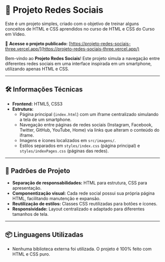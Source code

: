 # 📱 Projeto Redes Sociais

Este é um projeto simples, criado com o objetivo de treinar alguns conceitos de HTML e CSS aprendidos no curso de HTML e CSS do Curso em Vídeo.

🔗 **Acesse o projeto publicado:** [https://projeto-redes-sociais-three.vercel.app/](https://projeto-redes-sociais-three.vercel.app/)

Bem-vindo ao **Projeto Redes Sociais**! Este projeto simula a navegação entre diferentes redes sociais em uma interface inspirada em um smartphone, utilizando apenas HTML e CSS.

---

## 🛠️ Informações Técnicas

- **Frontend:** HTML5, CSS3
- **Estrutura:** 
  - Página principal (`index.html`) com um iframe centralizado simulando a tela de um smartphone.
  - Navegação entre páginas de redes sociais (Instagram, Facebook, Twitter, GitHub, YouTube, Home) via links que alteram o conteúdo do iframe.
  - Imagens e ícones localizados em `src/imagens/`.
  - Estilos separados em `styles/index.css` (página principal) e `styles/indexPages.css` (páginas das redes).

---

## 🧩 Padrões de Projeto

- **Separação de responsabilidades:** HTML para estrutura, CSS para apresentação.
- **Componentização visual:** Cada rede social possui sua própria página HTML, facilitando manutenção e expansão.
- **Reutilização de estilos:** Classes CSS reutilizadas para botões e ícones.
- **Responsividade:** Layout centralizado e adaptado para diferentes tamanhos de tela.

---

## 📦 Linguagens Utilizadas

- Nenhuma biblioteca externa foi utilizada. O projeto é 100% feito com HTML e CSS puro.

